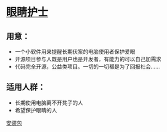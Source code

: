 # [眼睛护士](https://github.com/MscoderStudio/EyeNurse)

## 用意：
* 一个小软件用来提醒长期伏案的电脑使用者保护爱眼
* 开源项目参与人既是用户也是开发者，有能力的可以自己加需求
* 代码完全开源，公益类项目。一切的一切都是为了回报社会......

## 适用人群：
* 长期使用电脑离不开凳子的人
* 希望保护眼睛的人


[安装包](https://github.com/MscoderStudio/EyeNurse/releases)
